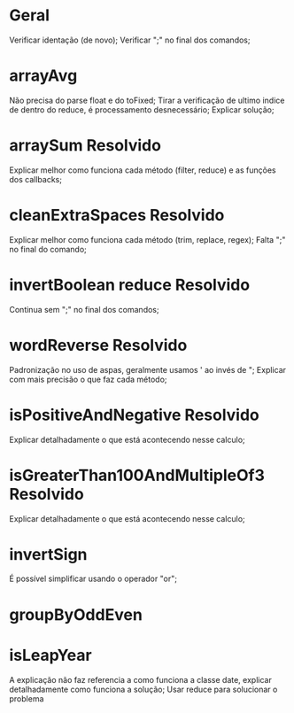 # Geral
Verificar identação (de novo);
Verificar ";" no final dos comandos;

# arrayAvg
Não precisa do parse float e do toFixed;
Tirar a verificação de ultimo indice de dentro do reduce,
é processamento desnecessário;
Explicar solução;

# arraySum Resolvido 
Explicar melhor como funciona cada método (filter, reduce) e as funções dos callbacks;

# cleanExtraSpaces Resolvido
Explicar melhor como funciona cada método (trim, replace, regex);
Falta ";" no final do comando;

# invertBoolean reduce Resolvido
Continua sem ";" no final dos comandos;

# wordReverse Resolvido
Padronização no uso de aspas, geralmente usamos ' ao invés de ";
Explicar com mais precisão o que faz cada método;

# isPositiveAndNegative Resolvido
Explicar detalhadamente o que está acontecendo nesse calculo;

# isGreaterThan100AndMultipleOf3 Resolvido
Explicar detalhadamente o que está acontecendo nesse calculo;

# invertSign
É possível simplificar usando o operador "or";

# groupByOddEven

# isLeapYear
A explicação não faz referencia a como funciona a classe date, explicar detalhadamente como funciona a solução;
Usar reduce para solucionar o problema